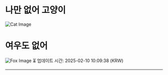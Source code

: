 
# 나만 없어 고양이

![Cat Image](https://cdn2.thecatapi.com/images/bmp.jpg)

# 여우도 없어
![Fox Image](https://randomfox.ca/images/61.jpg)
⏳ 업데이트 시간: 2025-02-10 10:09:38 (KRW)

---
